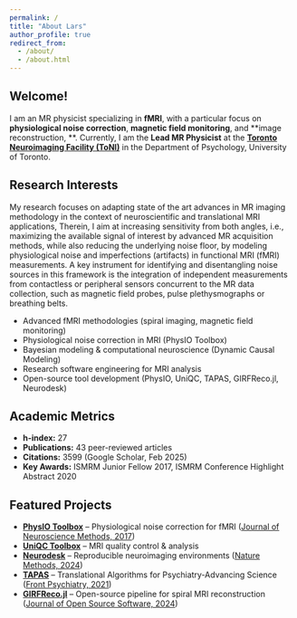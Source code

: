 ```yaml
---
permalink: /
title: "About Lars"
author_profile: true
redirect_from: 
  - /about/
  - /about.html
---
```


## Welcome!

I am an MR physicist specializing in **fMRI**, with a particular focus on **physiological noise correction**, **magnetic field monitoring**, and **image reconstruction, **. Currently, I am the **Lead MR Physicist** at the **[Toronto Neuroimaging Facility (ToNI)](https://toni.psych.utoronto.ca/)** in the Department of Psychology, University of Toronto.



## Research Interests

My research focuses on adapting state of the art advances in MR imaging methodology in the context of neuroscientific and translational MRI applications, Therein, I aim at increasing sensitivity from both angles, i.e., maximizing the available signal of interest by advanced MR acquisition methods, while also reducing the underlying noise floor, by modeling physiological noise and imperfections (artifacts) in functional MRI (fMRI) measurements. A key instrument for identifying and disentangling noise sources in this framework is the integration of independent measurements from contactless or peripheral sensors concurrent to the MR data collection, such as magnetic field probes, pulse plethysmographs or breathing belts.

- Advanced fMRI methodologies (spiral imaging, magnetic field monitoring)
- Physiological noise correction in MRI (PhysIO Toolbox)
- Bayesian modeling & computational neuroscience (Dynamic Causal Modeling)
- Research software engineering for MRI analysis
- Open-source tool development (PhysIO, UniQC, TAPAS, GIRFReco.jl, Neurodesk)

## Academic Metrics

- **h-index:** 27  
- **Publications:** 43 peer-reviewed articles  
- **Citations:** 3599 (Google Scholar, Feb 2025)  
- **Key Awards:** ISMRM Junior Fellow 2017, ISMRM Conference Highlight Abstract 2020

## Featured Projects

- **[PhysIO Toolbox](https://github.com/ComputationalPsychiatry/PhysIO)** – Physiological noise correction for fMRI ([Journal of Neuroscience Methods, 2017](https://doi.org/10.1016/j.jneumeth.2016.10.019))  
- **[UniQC Toolbox](https://github.com/ComputationalPsychiatry/UniQC)** – MRI quality control & analysis  
- **[Neurodesk](https://neurodesk.org)** – Reproducible neuroimaging environments ([Nature Methods, 2024](https://doi.org/10.1038/s41592-023-02145-x))  
- **[TAPAS](https://github.com/translationalneuromodeling/tapas)** – Translational Algorithms for Psychiatry-Advancing Science ([Front Psychiatry, 2021](https://doi.org/10.3389/fpsyt.2021.680811))  
- **[GIRFReco.jl](hhttps://brain-to.github.io/GIRFReco.jl/)** – Open-source pipeline for spiral MRI reconstruction ([Journal of Open Source Software, 2024](https://doi.org/10.21105/joss.05877))